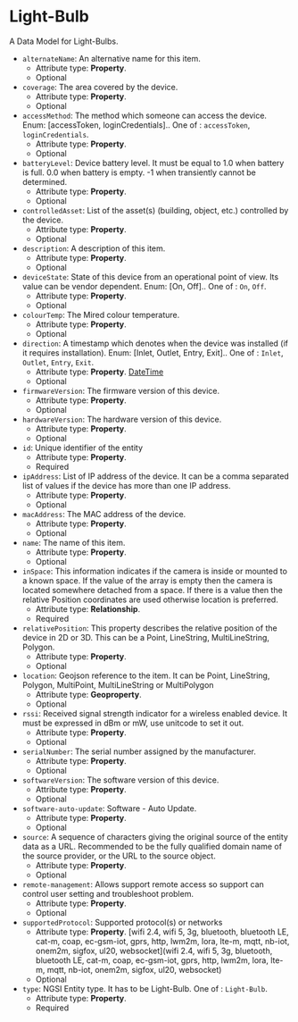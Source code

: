 # Light-Bulb

A Data Model for Light-Bulbs.
-  `alternateName`: An alternative name for this item.
   -  Attribute type: **Property**. 
   -  Optional
-  `coverage`: The area covered by the device.
   -  Attribute type: **Property**. 
   -  Optional
-  `accessMethod`: The method which someone can access the device. Enum: [accessToken, loginCredentials].. One of : `accessToken`, `loginCredentials`.
   -  Attribute type: **Property**. 
   -  Optional
-  `batteryLevel`: Device battery level. It must be equal to 1.0 when battery is full. 0.0 when battery is empty. -1 when transiently cannot be determined.
   -  Attribute type: **Property**. 
   -  Optional
-  `controlledAsset`: List of the asset(s) (building, object, etc.) controlled by the device.
   -  Attribute type: **Property**. 
   -  Optional
-  `description`: A description of this item.
   -  Attribute type: **Property**. 
   -  Optional
-  `deviceState`: State of this device from an operational point of view. Its value can be vendor dependent. Enum: [On, Off].. One of : `On`, `Off`.
   -  Attribute type: **Property**. 
   -  Optional
-  `colourTemp`: The Mired colour temperature.
   -  Attribute type: **Property**. 
   -  Optional
-  `direction`: A timestamp which denotes when the device was installed (if it requires installation). Enum: [Inlet, Outlet, Entry, Exit].. One of : `Inlet`, `Outlet`, `Entry`, `Exit`.
   -  Attribute type: **Property**. [DateTime]( https://schema.org/DateTime)
   -  Optional
-  `firmwareVersion`: The firmware version of this device.
   -  Attribute type: **Property**. 
   -  Optional
-  `hardwareVersion`: The hardware version of this device.
   -  Attribute type: **Property**. 
   -  Optional
-  `id`: Unique identifier of the entity
   -  Attribute type: **Property**. 
   -  Required
-  `ipAddress`: List of IP address of the device. It can be a comma separated list of values if the device has more than one IP address.
   -  Attribute type: **Property**. 
   -  Optional
-  `macAddress`: The MAC address of the device.
   -  Attribute type: **Property**. 
   -  Optional
-  `name`: The name of this item.
   -  Attribute type: **Property**. 
   -  Optional
-  `inSpace`: This information indicates if the camera is inside or mounted to a known space. If the value of the array is empty then the camera is located somewhere detached from a space. If there is a value then the relative Position coordinates are used otherwise location is preferred.
   -  Attribute type: **Relationship**. 
   -  Required
-  `relativePosition`: This property describes the relative position of the device in 2D or 3D. This can be a Point, LineString, MultiLineString, Polygon.
   -  Attribute type: **Property**. 
   -  Optional
-  `location`: Geojson reference to the item. It can be Point, LineString, Polygon, MultiPoint, MultiLineString or MultiPolygon
   -  Attribute type: **Geoproperty**. 
   -  Optional
-  `rssi`: Received signal strength indicator for a wireless enabled device. It must be expressed in dBm or mW, use unitcode to set it out.
   -  Attribute type: **Property**. 
   -  Optional
-  `serialNumber`: The serial number assigned by the manufacturer.
   -  Attribute type: **Property**. 
   -  Optional
-  `softwareVersion`: The software version of this device.
   -  Attribute type: **Property**. 
   -  Optional
-  `software-auto-update`: Software - Auto Update.
   -  Attribute type: **Property**. 
   -  Optional
-  `source`: A sequence of characters giving the original source of the entity data as a URL. Recommended to be the fully qualified domain name of the source provider, or the URL to the source object.
   -  Attribute type: **Property**. 
   -  Optional
-  `remote-management`: Allows support remote access so support can control user setting and troubleshoot problem.
   -  Attribute type: **Property**. 
   -  Optional
-  `supportedProtocol`: Supported protocol(s) or networks
   -  Attribute type: **Property**. [wifi 2.4, wifi 5, 3g, bluetooth, bluetooth LE, cat-m, coap, ec-gsm-iot, gprs, http, lwm2m, lora, lte-m, mqtt, nb-iot, onem2m, sigfox, ul20, websocket](wifi 2.4, wifi 5, 3g, bluetooth, bluetooth LE, cat-m, coap, ec-gsm-iot, gprs, http, lwm2m, lora, lte-m, mqtt, nb-iot, onem2m, sigfox, ul20, websocket)
   -  Optional
-  `type`: NGSI Entity type. It has to be Light-Bulb. One of : `Light-Bulb`.
   -  Attribute type: **Property**. 
   -  Required
